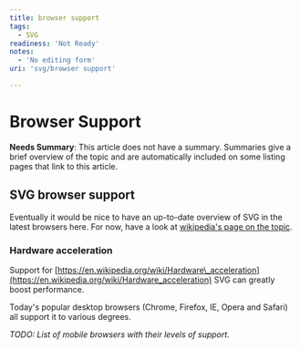 ```yaml
---
title: browser support
tags:
  - SVG
readiness: 'Not Ready'
notes:
  - 'No editing form'
uri: 'svg/browser support'

---
```

# Browser Support

**Needs Summary**: This article does not have a summary. Summaries give a brief overview of the topic and are automatically included on some listing pages that link to this article.

## SVG browser support

Eventually it would be nice to have an up-to-date overview of SVG in the latest browsers here. For now, have a look at [wikipedia's page on the topic](https://en.wikipedia.org/wiki/Scalable_Vector_Graphics#Support_for_SVG_in_web_browsers).

### Hardware acceleration

Support for [https://en.wikipedia.org/wiki/Hardware\_acceleration](https://en.wikipedia.org/wiki/Hardware_acceleration) SVG can greatly boost performance.

Today's popular desktop browsers (Chrome, Firefox, IE, Opera and Safari) all support it to various degrees.

*TODO: List of mobile browsers with their levels of support.*

